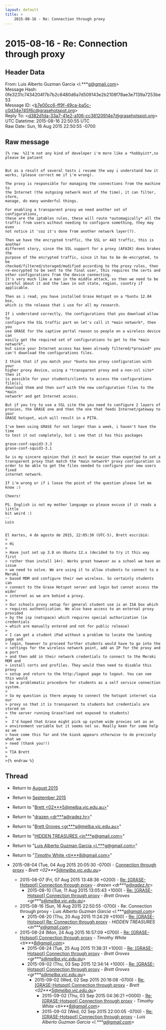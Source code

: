 ```yaml
---
layout: default
title: >
    2015-08-16 - Re: Connection through proxy
---
```


# 2015-08-16 - Re: Connection through proxy

## Header Data

From: Luis Alberto Guzman Garcia \<l.***g@gmail.com\><br>
Message Hash: 0fe3231c7434204f7b7b2c6480d6a7d509143e2b2108f78ae3e7139a7253be53<br>
Message ID: \<b7e00cc6-ff9f-49ca-ba5c-c0d34e745f6c@grasehotspot.org\><br>
Reply To: \<d382d1da-33a7-41e2-a106-cc38120914e7@grasehotspot.org\><br>
UTC Datetime: 2015-08-16 22:50:55 UTC<br>
Raw Date: Sun, 16 Aug 2015 22:50:55 -0700<br>

## Raw message

```
{% raw  %}I'm not any kind of developer i'm more like a *hobbyist*,so please be patient 


But as a result of several tests i resume the way i understand how it 
works, (please correct me if i'm wrong).

The proxy is responsible for managing the connections from the machine to 
the Internet (the outgoing network most of the time), it can filter, store, 
manage, do many wonderful things.

For enabling a transparent proxy we need another set of configurations, 
these are the iptables rules, these will route *automagically* all the 
traffic from users without needing to configure something, they may even 
not notice it 'coz it's done from another network layer(?).

Then we have the encrypted traffic, the SSL or 443 traffic, this is another 
different story, since the SSL support for a proxy (AFAIK) does brakes the 
purpose of the encrypted traffic, since it has to be de-encrypted, to be 
checked/filtered/storaged/modified according to the proxy rules, then 
re-encrypted to be sent to the final user, this requires the certs and 
other configurations from the device connecting.
It's very much like a man in the middle attack, so then we need to be 
careful about it and the laws in out state, region, country if applicable.

Then as i read, you have installed Grase Hotspot on a *buntu 12.04 box, 
which is the release that i use for all my research.

If i understand correctly, the configurations that you download allow to 
configure the SSL traffic part on let's call it *main network*, then you 
use GRASE for the captive portal reason so people on a wireless device can 
easily get the required set of configurations to get to the *main network*, 
but since your Internet access has been already filtered/*proxied* you 
can't download the configurations files.

I think that if you match your *buntu box proxy configuration with your 
higher proxy device, using a *transparent proxy and a non-ssl site* then it 
is possible for your students/clients to access the configurations file(s), 
download them and then surf with the new configuration files to the *main 
network* and get Internet access.

But if you try to use a SSL site the you need to configure 2 layers of 
proxies, the GRASE one and then the one that feeds Internet/gateway to your 
GRASE hotspot, wich will result in a PITA.

I've been using GRASE for not longer than a week, i haven't have the time 
to test it out completely, but i see that it has this packages

grase-conf-squid3-3.3
grase-conf-squid3-3.1

So is my sincere opinion that it must be easier than expected to set a 
transparent proxy that match the *main network* proxy configuration in 
order to be able to get the files needed to configure your new users fixed 
internet network.

If i'm wrong or if i loose the point of the question please let me know :)

Cheers!

PS. English is not my mother language so please excuse if it reads a little 
bit weird :)
--
Luis


El martes, 4 de agosto de 2015, 22:05:30 (UTC-5), Brett escribió:
>
> Hi
>
> Have just set up 3.8 on Ubuntu 12.x (decided to try it this way first 
> rather than install 14+). Works great however as a school we have an issue 
> we need to solve. We are using it to allow students to connect to a Meraki 
> based MDM and configure their own wireless. So certainly students can 
> connect to the Grase Hotspot server and login but cannot access the wider 
> internet as we are behind a proxy.
>
> Our schools proxy setup for general student use is an ISA box which 
> requires authentication. We also have access to an external proxy provided 
> by the isp (netspace) which requires special authorization (ie credentials 
> which are manually entered and not for public release)
>
> I can get a student iPad without a problem to locate the landing page and 
> login, however to proceed further students would have to go into the 
> settings for the wireless network point, add an IP for the proxy and a port 
> and then add in their network credentials to connect to the Meraki MDM and 
> install certs and profiles. They would then need to disable this proxy 
> setup and return to the http:/logout page to logout. You can see this would 
> be a problematic procedure for students as a self service connection system.
>
> So my question is there anyway to connect the hotspot internet via our 
> proxy so that it is transparent to students but credentials are stored on 
> the server running Grase?(and not exposed to students)
>
>  I'd hoped that Grase might pick up system wide proxies set as an 
> environment variable but it seems not so. Really keen for some help as we 
> have come this far and the kiosk appears otherwise to do precisely what we 
> need (thank you!!)
>
> TIA Brett
>
>{% endraw %}
```

## Thread

+ Return to [August 2015](/archive/2015/08)
+ Return to [September 2015](/archive/2015/09)

+ Return to "[Brett <02***5<span>@</span>melba.vic.edu.au>](/authors/02___5_at_melba_vic_edu_au)"
+ Return to "[drazen <dr***a<span>@</span>radez.hr>](/authors/dr___a_at_radez_hr)"
+ Return to "[Brett Groves <gr***s<span>@</span>melba.vic.edu.au>](/authors/gr___s_at_melba_vic_edu_au)"
+ Return to "[HIDDEN TREASURES <in***e<span>@</span>gmail.com>](/authors/in___e_at_gmail_com)"
+ Return to "[Luis Alberto Guzman Garcia <l.***g<span>@</span>gmail.com>](/authors/l____g_at_gmail_com)"
+ Return to "[Timothy White <ti***8<span>@</span>gmail.com>](/authors/ti___8_at_gmail_com)"

+ 2015-08-04 (Tue, 04 Aug 2015 20:05:30 -0700) - [Connection through proxy](/archive/2015/08/c620410473ce8429953b62f30d391ea4da2dd9c50b3931d1854551e63f49b5f5) - _Brett \<02***5@melba.vic.edu.au\>_
  + 2015-08-07 (Fri, 07 Aug 2015 13:48:36 +0200) - [Re: [GRASE-Hotspot] Connection through proxy](/archive/2015/08/233702ea7a7b1f4e27c4eb9330ea36683e895f762a7ddd479a52d67578ca1e19) - _drazen \<dr***a@radez.hr\>_
    + 2015-08-10 (Tue, 11 Aug 2015 13:05:43 +1000) - [Re: [GRASE-Hotspot] Connection through proxy](/archive/2015/08/7e19db72076a7567fd4af8f2fed6785af36380f060cd547d7fa52cafbaf0b7ee) - _Brett Groves \<gr***s@melba.vic.edu.au\>_
  + 2015-08-16 (Sun, 16 Aug 2015 22:50:55 -0700) - Re: Connection through proxy - _Luis Alberto Guzman Garcia \<l.***g@gmail.com\>_
    + 2015-08-20 (Thu, 20 Aug 2015 11:24:29 +0100) - [Re: [GRASE-Hotspot] Re: Connection through proxy](/archive/2015/08/8737dfbd2b12befef9057104d091377931ea197afe80c3a8309204165f7dff25) - _HIDDEN TREASURES \<in***e@gmail.com\>_
  + 2015-08-24 (Mon, 24 Aug 2015 16:57:09 +0700) - [Re: [GRASE-Hotspot] Connection through proxy](/archive/2015/08/e06fc7646e7eebeae560d275efb8104b0e9751ab4a479cb1841553b49d8db0dc) - _Timothy White \<ti***8@gmail.com\>_
    + 2015-08-24 (Tue, 25 Aug 2015 11:38:31 +1000) - [Re: [GRASE-Hotspot] Connection through proxy](/archive/2015/08/5ce52ab49fb6bf09c9c1c339a4e6aafd5db2e48701dca760d92eed71a524e9c5) - _Brett Groves \<gr***s@melba.vic.edu.au\>_
    + 2015-09-02 (Thu, 03 Sep 2015 12:34:14 +1000) - [Re: [GRASE-Hotspot] Connection through proxy](/archive/2015/09/22bcf5300b1728d736472571d594a6810f6bb46ec4b853c220901f560aaa7243) - _Brett Groves \<gr***s@melba.vic.edu.au\>_
      + 2015-09-02 (Wed, 02 Sep 2015 20:16:08 -0700) - [Re: [GRASE-Hotspot] Connection through proxy](/archive/2015/09/fed9e34a885610d35a6ad661a8bfb128212ab39dc8a223b9039be2b0bbcb1539) - _Brett \<02***5@melba.vic.edu.au\>_
        + 2015-09-02 (Thu, 03 Sep 2015 04:36:21 +0000) - [Re: [GRASE-Hotspot] Connection through proxy](/archive/2015/09/154c57e0f5c53996816322484bead3ada9c067b8a67e0abcc48e88dcbe0260d1) - _Timothy White \<ti***8@gmail.com\>_
        + 2015-09-02 (Wed, 02 Sep 2015 22:00:05 -0700) - [Re: [GRASE-Hotspot] Connection through proxy](/archive/2015/09/d900aa4ce80ec9b51c04d5463ba77d17f314edc89fa8f9d753ced7cf19bb009f) - _Luis Alberto Guzman Garcia \<l.***g@gmail.com\>_

